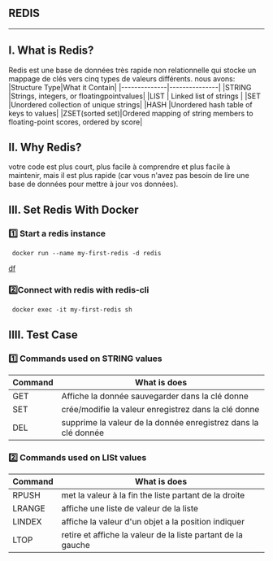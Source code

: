 ##                                           REDIS
----------------------------------------------------
##  I. What is Redis? 
Redis est une base de données très rapide
non relationnelle qui stocke un mappage de clés vers cinq types de valeurs différents. 
nous avons:
|Structure Type|What it Contain|
|--------------|---------------|
|STRING        |Strings, integers, or floatingpointvalues| 
|LIST          |  Linked list of strings |
|SET           |Unordered collection of unique strings|
|HASH          |Unordered hash table of keys to values|
|ZSET(sorted set)|Ordered mapping of string members to floating-point scores, ordered by score|
##  II. Why Redis? 
votre code est plus court, plus facile à comprendre et plus facile à maintenir, mais il est plus rapide
(car vous n'avez pas besoin de lire une base de données pour mettre à jour vos données).
##  III. Set Redis  With Docker
### :one: Start a redis instance
```
 docker run --name my-first-redis -d redis
```
[df](img/redis1.JPG)

### :two:Connect with redis with redis-cli
```
 docker exec -it my-first-redis sh
```

## IIII. Test Case
### :one: Commands used on STRING values
|Command        |What is does                                 |
|--------------|----------------------------------------------|
|GET           |Affiche la donnée sauvegarder dans la clé donne| 
|SET           |crée/modifie la valeur enregistrez dans la clé donne |
|DEL           |supprime la valeur de la donnée enregistrez dans la clé donnée|

### :two: Commands used on LISt values
|Command        |What is does                                 |
|--------------|----------------------------------------------|
|RPUSH           |met la valeur à la fin the liste partant de la droite| 
|LRANGE           |affiche une liste de valeur de la liste |
|LINDEX           |affiche la valeur d'un objet a la position indiquer|
|LTOP             |retire et affiche la valeur de la liste partant de la gauche|






